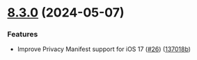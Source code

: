 # [8.3.0](https://github.com/mparticle-integrations/mparticle-apple-integration-apptentive/compare/v8.2.0...v8.3.0) (2024-05-07)


### Features

* Improve Privacy Manifest support for iOS 17 ([#26](https://github.com/mparticle-integrations/mparticle-apple-integration-apptentive/issues/26)) ([137018b](https://github.com/mparticle-integrations/mparticle-apple-integration-apptentive/commit/137018bea10728e6c2050333370c8f0d3321143a))
